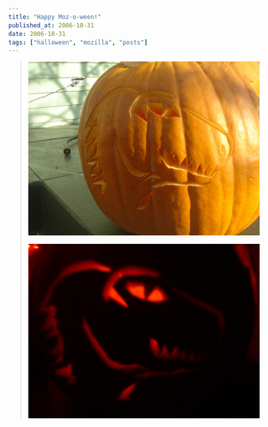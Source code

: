```yaml
---
title: "Happy Moz-o-ween!"
published_at: 2006-10-31
date: 2006-10-31
tags: ["halloween", "mozilla", "posts"]
---
```

> ![moz-o-lantern @ daytime](283823957_20e4af594d.jpg)
> 
> ![moz-o-lantern @ nighttime](283820619_5801e02beb.jpg)